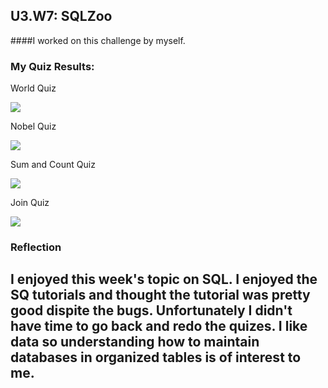 ## U3.W7: SQLZoo

####I worked on this challenge by myself.



### My Quiz Results:
<p>World Quiz</p>
<img src="images/sqlzoo_quiz1.jpg"></a>

<p>Nobel Quiz</p>
<img src="images/sqlzoo_quiz2.jpg"></a>

<p>Sum and Count Quiz</p>
<img src="images/sqlzoo_quiz3.jpg"></a>

<p>Join Quiz</p>
<img src="images/sqlzoo_quiz4.jpg"></a>




### Reflection
## I enjoyed this week's topic on SQL. I enjoyed the SQ tutorials and thought the tutorial was pretty good dispite the bugs. Unfortunately I didn't have time to go back and redo the quizes. I like data so understanding how to maintain databases in organized tables is of interest to me. 